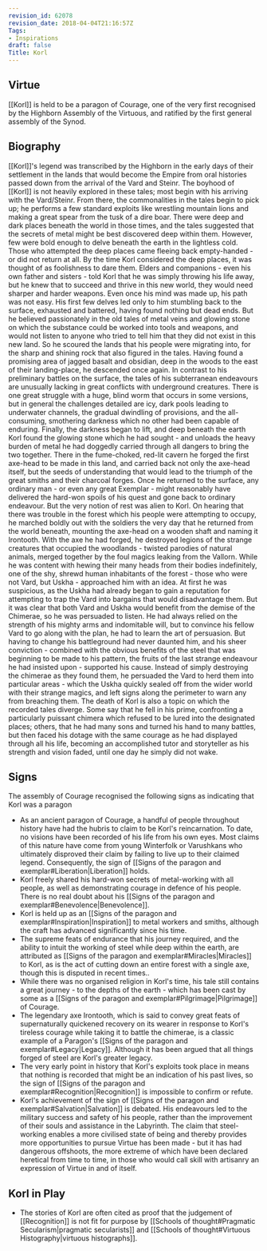 ```yaml
---
revision_id: 62078
revision_date: 2018-04-04T21:16:57Z
Tags:
- Inspirations
draft: false
Title: Korl
---
```

## Virtue
[[Korl]] is held to be a paragon of Courage, one of the very first recognised by the Highborn Assembly of the Virtuous, and ratified by the first general assembly of the Synod.
## Biography
[[Korl]]'s legend was transcribed by the Highborn in the early days of their settlement in the lands that would become the Empire from oral histories passed down from the arrival of the Vard and Steinr. 
The boyhood of [[Korl]] is not heavily explored in these tales; most begin with his arriving with the Vard/Steinr.
From there, the commonalities in the tales begin to pick up; he performs a few standard exploits like wrestling mountain lions and making a great spear from the tusk of a dire boar.
There were deep and dark places beneath the world in those times, and the tales suggested that the secrets of metal might be best discovered deep within them. However, few were bold enough to delve beneath the earth in the lightless cold. Those who attempted the deep places came fleeing back empty-handed - or did not return at all.
By the time Korl considered the deep places, it was thought of as foolishness to dare them. Elders and companions - even his own father and sisters - told Korl that he was simply throwing his life away, but he knew that to succeed and thrive in this new world, they would need sharper and harder weapons.
Even once his mind was made up, his path was not easy. His first few delves led only to him stumbling back to the surface, exhausted and battered, having found nothing but dead ends. But he believed passionately in the old tales of metal veins and glowing stone on which the substance could be worked into tools and weapons, and would not listen to anyone who tried to tell him that they did not exist in this new land.
So he scoured the lands that his people were migrating into, for the sharp and shining rock that also figured in the tales. Having found a promising area of jagged basalt and obsidian, deep in the woods to the east of their landing-place, he descended once again.
In contrast to his preliminary battles on the surface, the tales of his subterranean endeavours are unusually lacking in great conflicts with underground creatures. There is one great struggle with a huge, blind worm that occurs in some versions, but in general the challenges detailed are icy, dark pools leading to underwater channels, the gradual dwindling of provisions, and the all-consuming, smothering darkness which no other had been capable of enduring.
Finally, the darkness began to lift, and deep beneath the earth Korl found the glowing stone which he had sought - and unloads the heavy burden of metal he had doggedly carried through all dangers to bring the two together.
There in the fume-choked, red-lit cavern he forged the first axe-head to be made in this land, and carried back not only the axe-head itself, but the seeds of understanding that would lead to the triumph of the great smiths and their charcoal forges.
Once he returned to the surface, any ordinary man - or even any great Exemplar - might reasonably have delivered the hard-won spoils of his quest and gone back to ordinary endeavour. But the very notion of rest was alien to Korl. On hearing that there was trouble in the forest which his people were attempting to occupy, he marched boldly out with the soldiers the very day that he returned from the world beneath, mounting the axe-head on a wooden shaft and naming it Irontooth.
With the axe he had forged, he destroyed legions of the strange creatures that occupied the woodlands - twisted parodies of natural animals, merged together by the foul magics leaking from the Vallorn.
While he was content with hewing their many heads from their bodies indefinitely, one of the shy, shrewd human inhabitants of the forest - those who were not Vard, but Uskha - approached him with an idea. At first he was suspicious, as the Uskha had already began to gain a reputation for attempting to trap the Vard into bargains that would disadvantage them. 
But it was clear that both Vard and Uskha would benefit from the demise of the Chimerae, so he was persuaded to listen.
He had always relied on the strength of his mighty arms and indomitable will, but to convince his fellow Vard to go along with the plan, he had to learn the art of persuasion. But having to change his battleground had never daunted him, and his sheer conviction - combined with the obvious benefits of the steel that was beginning to be made to his pattern, the fruits of the last strange endeavour he had insisted upon - supported his cause.
Instead of simply destroying the chimerae as they found them, he persuaded the Vard to herd them into particular areas - which the Uskha quickly sealed off from the wider world with their strange magics, and left signs along the perimeter to warn any from breaching them.
The death of Korl is also a topic on which the recorded tales diverge. Some say that he fell in his prime, confronting a particularly puissant chimera which refused to be lured into the designated places; others, that he had many sons and turned his hand to many battles, but then faced his dotage with the same courage as he had displayed through all his life, becoming an accomplished tutor and storyteller as his strength and vision faded, until one day he simply did not wake.
## Signs
The assembly of Courage recognised the following signs as indicating that Korl was a paragon
* As an ancient paragon of Courage, a handful of people throughout history have had the hubris to claim to be Korl's reincarnation. To date, no visions have been recorded of his life from his own eyes. Most claims of this nature have come from young Winterfolk or Varushkans who ultimately disproved their claim by failing to live up to their claimed legend. Consequently, the sign of [[Signs of the paragon and exemplar#Liberation|Liberation]] holds.
* Korl freely shared his hard-won secrets of metal-working with all people, as well as demonstrating courage in defence of his people. There is no real doubt about his [[Signs of the paragon and exemplar#Benevolence|Benevolence]].
* Korl is held up as an [[Signs of the paragon and exemplar#Inspiration|Inspiration]] to metal workers and smiths, although the craft has advanced significantly since his time.
* The supreme feats of endurance that his journey required, and the ability to intuit the working of steel while deep within the earth, are attributed as [[Signs of the paragon and exemplar#Miracles|Miracles]] to Korl, as is the act of cutting down an entire forest with a single axe, though this is disputed in recent times..
* While there was no organised religion in Korl's time, his tale still contains a great journey - to the depths of the earth - which has been cast by some as a [[Signs of the paragon and exemplar#Pilgrimage|Pilgrimage]] of Courage.
* The legendary axe Irontooth, which is said to convey great feats of supernaturally quickened recovery on its wearer in response to Korl's tireless courage while taking it to battle the chimerae, is a classic example of a Paragon's [[Signs of the paragon and exemplar#Legacy|Legacy]]. Although it has been argued that all things forged of steel are Korl's greater legacy.
* The very early point in history that Korl's exploits took place in means that nothing is recorded that might be an indication of his past lives, so the sign of [[Signs of the paragon and exemplar#Recognition|Recognition]] is impossible to confirm or refute.
* Korl's achievement of the sign of [[Signs of the paragon and exemplar#Salvation|Salvation]] is debated. His endeavours led to the military success and safety of his people, rather than the improvement of their souls and assistance in the Labyrinth. The claim that steel-working enables a more civilised state of being and thereby provides more opportunities to pursue Virtue has been made - but it has had dangerous offshoots, the more extreme of which have been declared heretical from time to time, in those who would call skill with artisanry an expression of Virtue in and of itself.
## Korl in Play
*  The stories of Korl are often cited as proof that the judgement of [[Recognition]] is not fit for purpose by [[Schools of thought#Pragmatic Secularism|pragmatic secularists]] and [[Schools of thought#Virtuous Histography|virtuous histographs]].